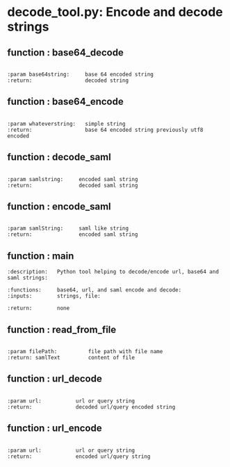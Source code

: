 # decode_tool.py: Encode and decode strings


function : base64_decode
------
```:function base64_code:   decode base 64 encoded string:

:param base64string:     base 64 encoded string
:return:                 decoded string
```
function : base64_encode
------
```:function base64_encode: encode string using base 64 encoding:

:param whateverstring:   simple string
:return:                 base 64 encoded string previously utf8 encoded
```
function : decode_saml
------
```:function decode_saml: decode saml by doing url unquoting, base 64 decoding and decompression:

:param samlstring:     encoded saml string
:return:               decoded saml string
```
function : encode_saml
------
```:function encode_saml: encode saml by doing compression, base 64 encoding and url quoting:

:param samlString:     saml like string
:return:               encoded saml string
```
function : main
------
```:main function:
:description:   Python tool helping to decode/encode url, base64 and saml strings:

:functions:     base64, url, and saml encode and decode:
:inputs:        strings, file:

:return:        none
```
function : read_from_file
------
```:function read_from_file: read the content of file and remove carriage return:

:param filePath:          file path with file name
:return: samlText         content of file
```
function : url_decode
------
```:function url_decode: decode url encoded string:

:param url:           url or query string
:return:              decoded url/query encoded string
```
function : url_encode
------
```:function url_encode: encode string:

:param url:           url or query string
:return:              encoded url/query string
```
